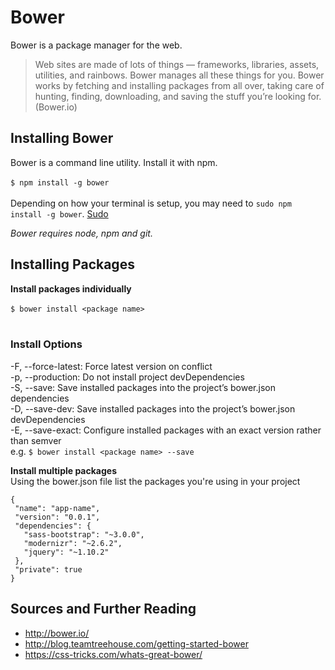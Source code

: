 
# Bower 
Bower is a package manager for the web.
> Web sites are made of lots of things — frameworks, libraries, assets, utilities, and rainbows. 
> Bower manages all these things for you.
> Bower works by fetching and installing packages from all over, taking care of hunting, finding, downloading, and saving the stuff you’re looking for. (Bower.io) 

## Installing Bower
 Bower is a command line utility. Install it with npm.<br />
  <br />
 `$ npm install -g bower`<br />
 <br />
Depending on how your terminal is setup, you may need to `sudo npm install -g bower`.
[Sudo](https://kb.iu.edu/d/amyi)

*Bower requires node, npm and git.*
## Installing Packages
**Install packages individually** <br />
<br />
`$ bower install <package name>`<br />
<br />
### Install Options
-F, --force-latest: Force latest version on conflict <br/>
-p, --production: Do not install project devDependencies <br/>
-S, --save: Save installed packages into the project’s bower.json dependencies <br/>
-D, --save-dev: Save installed packages into the project’s bower.json devDependencies <br/>
-E, --save-exact: Configure installed packages with an exact version rather than semver <br/>
e.g. `$ bower install <package name> --save` <br/>

**Install multiple packages**<br />
Using the bower.json file list the packages you're using in your project<br />
 ```
 { 
  "name": "app-name", 
  "version": "0.0.1", 
  "dependencies": { 
    "sass-bootstrap": "~3.0.0", 
    "modernizr": "~2.6.2", 
    "jquery": "~1.10.2" 
  },
  "private": true 
}
```
## Sources and Further Reading
* http://bower.io/
* http://blog.teamtreehouse.com/getting-started-bower
* https://css-tricks.com/whats-great-bower/
